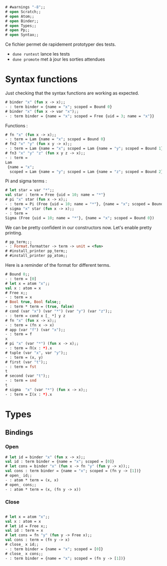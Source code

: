 
```ocaml
# #warnings "-8";;
# open Scratch;;
# open Atom;;
# open Binder;; 
# open Types;; 
# open Pp;;
# open Syntax;;
```

Ce fichier permet de rapidement prototyper des tests. 
  - `dune runtest` lance les tests
  - `dune promote` met à jour les sorties attendues

# Syntax functions

Just checking that the syntax functions are working as expected.

```ocaml
# binder "x" (fun x -> x);;
- : term binder = {name = "x"; scoped = Bound 0}
# binder "x" (fun x -> var "x");;
- : term binder = {name = "x"; scoped = Free {uid = 3; name = "x"}}
```

Functions : 

```ocaml
# fn "x" (fun x -> x);;
- : term = Lam {name = "x"; scoped = Bound 0}
# fn2 "x" "y" (fun x y -> x);;
- : term = Lam {name = "x"; scoped = Lam {name = "y"; scoped = Bound 1}}
# fn3 "x" "y" "z" (fun x y z -> x);;
- : term =
Lam
 {name = "x";
  scoped = Lam {name = "y"; scoped = Lam {name = "z"; scoped = Bound 2}}}
```

Pi and sigma terms : 
```ocaml
# let star = var "*";;
val star : term = Free {uid = 10; name = "*"}
# pi "x" star (fun x -> x);;
- : term = Pi (Free {uid = 10; name = "*"}, {name = "x"; scoped = Bound 0})
# sigma "x" star (fun x -> x);;
- : term =
Sigma (Free {uid = 10; name = "*"}, {name = "x"; scoped = Bound 0})
```
We can be pretty confident in our constructors now. Let's enable pretty printing.

```ocaml
# pp_term;;;
- : Format.formatter -> term -> unit = <fun>
# #install_printer pp_term;;
# #install_printer pp_atom;;
```

Here is a reminder of the format for different terms.
```ocaml
# Bound 0;;
- : term = [0]
# let x = atom "x";;
val x : atom = x
# Free x;;
- : term = x
# Bool true, Bool false;;
- : term * term = (true, false)
# cond (var "x") (var "*") (var "y") (var "z");;
- : term = cond x [_ *] y z
# fn "x" (fun x -> x);;
- : term = (fn x -> x)
# app (var "f") (var "x");;
- : term = f
x
# pi "x" (var "*") (fun x -> x);;
- : term = Π(x : *).x
# tuple (var "x", var "y");;
- : term = (x, y)
# first (var "t");;
- : term = fst
t
# second (var "t");;
- : term = snd
t
# sigma  "x" (var "*") (fun x -> x);;
- : term = Σ(x : *).x
```
# Types
## Bindings
         
### Open

```ocaml
# let id = binder "x" (fun x -> x);;
val id : term binder = {name = "x"; scoped = [0]}
# let cons = binder "x" (fun x -> fn "y" (fun y -> x));;
val cons : term binder = {name = "x"; scoped = (fn y -> [1])}
# open_ id;;
- : atom * term = (x, x)
# open_ cons;;
- : atom * term = (x, (fn y -> x))
```
### Close

```ocaml

# let x = atom "x";;
val x : atom = x
# let id = Free x;;
val id : term = x
# let cons = fn "y" (fun y -> Free x);;
val cons : term = (fn y -> x)
# close_ x id;;
- : term binder = {name = "x"; scoped = [0]}
# close_ x cons;;
- : term binder = {name = "x"; scoped = (fn y -> [1])}
```



